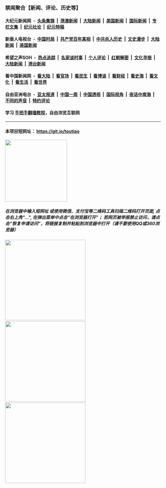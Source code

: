 ### 禁闻聚合【新闻、评论、历史等】

#### 大纪元新闻网 &nbsp;-&nbsp; [头条集锦](indexes/E头条集锦.md?t=02060344) &nbsp;|&nbsp; [港澳新闻](indexes/E港澳新闻.md?t=02060344)  &nbsp;|&nbsp; [大陆新闻](indexes/E大陆新闻.md?t=02060344) &nbsp;|&nbsp; [美国新闻](indexes/E美国新闻.md?t=02060344) &nbsp;|&nbsp; [国际新闻](indexes/E国际新闻.md?t=02060344) &nbsp;|&nbsp; [专栏文集](indexes/E专栏文集.md?t=02060344) &nbsp;|&nbsp; [纪元社论](indexes/E纪元社论.md?t=02060344) &nbsp;|&nbsp; [纪元特稿](indexes/E纪元特稿.md?t=02060344) 

#### 新唐人电视台 &nbsp;-&nbsp; [中国时局](indexes/N中国时局.md?t=02060344) &nbsp;|&nbsp; [共产党百年真相](indexes/N共产党百年真相.md?t=02060344) &nbsp;|&nbsp; [中共杀人历史](indexes/N中共杀人历史.md?t=02060344) &nbsp;|&nbsp; [文史漫步](indexes/N文史漫步.md?t=02060344) &nbsp;|&nbsp; [大陆新闻](indexes/N大陆新闻.md?t=02060344) &nbsp;|&nbsp; [美国新闻](indexes/N美国新闻.md?t=02060344)

#### 希望之声SOH &nbsp;-&nbsp; [热点追踪](indexes/H热点追踪.md?t=02060344) &nbsp;|&nbsp; [名家谈时事](indexes/H名家谈时事.md?t=02060344) &nbsp;|&nbsp; [个人评论](indexes/H个人评论.md?t=02060344)  &nbsp;|&nbsp; [红朝解密](indexes/H红朝解密.md?t=02060344) &nbsp;|&nbsp; [文化寻根](indexes/H文化寻根.md?t=02060344) &nbsp;|&nbsp; [大陆新闻](indexes/H大陆新闻.md?t=02060344) &nbsp;|&nbsp; [港台新闻](indexes/H港台新闻.md?t=02060344)

#### 看中国新闻网 &nbsp;-&nbsp; [看大陆](indexes/S看大陆.md?t=02060344) &nbsp;|&nbsp; [看官场](indexes/S看官场.md?t=02060344) &nbsp;|&nbsp; [看民生](indexes/S看民生.md?t=02060344)  &nbsp;|&nbsp; [看博谈](indexes/S看博谈.md?t=02060344) &nbsp;|&nbsp; [看财经](indexes/S看财经.md?t=02060344) &nbsp;|&nbsp; [看史海](indexes/S看史海.md?t=02060344) &nbsp;|&nbsp; [看文化](indexes/S看文化.md?t=02060344) &nbsp;|&nbsp; [看生活](indexes/S看生活.md?t=02060344) &nbsp;|&nbsp; [看世界](indexes/S看世界.md?t=02060344)

#### 自由亚洲电台 &nbsp;-&nbsp; [亚太报道](indexes/R亚太报道.md?t=02060344) &nbsp;|&nbsp; [中国一周](indexes/R中国一周.md?t=02060344) &nbsp;|&nbsp; [中国透视](indexes/R中国透视.md?t=02060344)  &nbsp;|&nbsp; [国际视角](indexes/R国际视角.md?t=02060344) &nbsp;|&nbsp; [夜话中南海](indexes/R夜话中南海.md?t=02060344) &nbsp;|&nbsp; [不同的声音](indexes/R不同的声音.md?t=02060344) &nbsp;|&nbsp; [特约评论](indexes/R特约评论.md?t=02060344)

#### 学习 [手把手翻墙教程](https://github.com/gfw-breaker/guides/wiki)，自由浏览互联网

----

#### 本项目短网址： https://git.io/toutiao
<img src="https://raw.githubusercontent.com/gfw-breaker/banned-news/master/scripts/img/qr.png" width="200px"/>  

##### 在浏览器中输入短网址 或使用微信、支付宝等二维码工具扫描二维码打开页面, 点击右上角"...", 在弹出菜单中点击“在浏览器打开”； 若网页被举报禁止访问，请点击“恢复申请访问”，将链接复制并粘贴到浏览器中打开（请不要使用QQ或360浏览器）

<img src="https://raw.githubusercontent.com/gfw-breaker/banned-news/master/scripts/img/1.png" width="260px"/> &nbsp; <img src="https://raw.githubusercontent.com/gfw-breaker/banned-news/master/scripts/img/2.png" width="260px"/> &nbsp; <img src="https://raw.githubusercontent.com/gfw-breaker/banned-news/master/scripts/img/3.png" width="260px"/>
